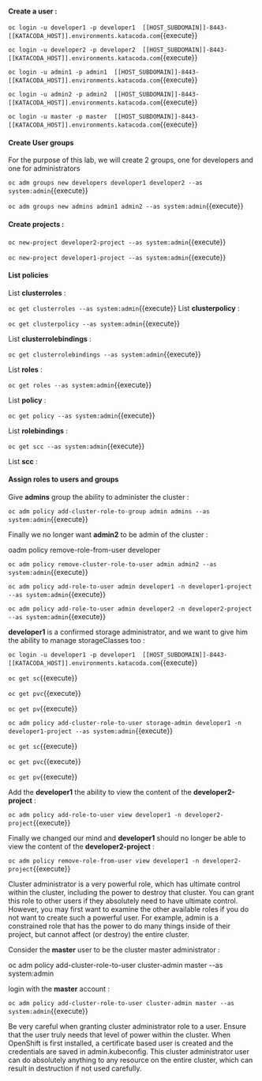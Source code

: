 #### Create a user :

`oc login -u developer1 -p developer1  [[HOST_SUBDOMAIN]]-8443-[[KATACODA_HOST]].environments.katacoda.com`{{execute}}


`oc login -u developer2 -p developer2  [[HOST_SUBDOMAIN]]-8443-[[KATACODA_HOST]].environments.katacoda.com`{{execute}}

`oc login -u admin1 -p admin1  [[HOST_SUBDOMAIN]]-8443-[[KATACODA_HOST]].environments.katacoda.com`{{execute}}

`oc login -u admin2 -p admin2  [[HOST_SUBDOMAIN]]-8443-[[KATACODA_HOST]].environments.katacoda.com`{{execute}}

`oc login -u master -p master  [[HOST_SUBDOMAIN]]-8443-[[KATACODA_HOST]].environments.katacoda.com`{{execute}}

#### Create User groups


For the purpose of this lab, we will create 2 groups, one for developers and one for administrators


`oc adm groups new developers developer1 developer2 --as system:admin`{{execute}}

`oc adm groups new admins admin1 admin2 --as system:admin`{{execute}}


#### Create projects : 

`oc new-project developer2-project --as system:admin`{{execute}}

`oc new-project developer1-project --as system:admin`{{execute}}

#### List policies 

List **clusterroles** : 

`oc get clusterroles --as system:admin`{{execute}}
List **clusterpolicy** :

`oc get clusterpolicy --as system:admin`{{execute}}

List **clusterrolebindings** :

`oc get clusterrolebindings --as system:admin`{{execute}}

List **roles** :

`oc get roles --as system:admin`{{execute}}

List **policy** :

`oc get policy --as system:admin`{{execute}}

List **rolebindings** :

`oc get scc --as system:admin`{{execute}}

List **scc** :

#### Assign roles to users and groups


Give **admins** group the ability to administer the cluster : 


`oc adm policy add-cluster-role-to-group admin admins --as system:admin`{{execute}}


Finally we no longer want **admin2** to be admin of the cluster :  

oadm policy remove-role-from-user <role> developer

`oc adm policy remove-cluster-role-to-user admin admin2 --as system:admin`{{execute}}


`oc adm policy add-role-to-user admin developer1 -n developer1-project --as system:admin`{{execute}}

`oc adm policy add-role-to-user admin developer2 -n developer2-project --as system:admin`{{execute}}

**developer1** is a confirmed storage administrator, and we want to give him the ability to manage storageClasses too :

`oc login -u developer1 -p developer1  [[HOST_SUBDOMAIN]]-8443-[[KATACODA_HOST]].environments.katacoda.com`{{execute}}

`oc get sc`{{execute}}

`oc get pvc`{{execute}}

`oc get pv`{{execute}}

`oc adm policy add-cluster-role-to-user storage-admin developer1 -n developer1-project --as system:admin`{{execute}}

`oc get sc`{{execute}}

`oc get pvc`{{execute}}

`oc get pv`{{execute}}
 

Add the **developer1** the ability to view the content of the **developer2-project** : 

`oc adm policy add-role-to-user view developer1 -n developer2-project`{{execute}}

Finally we changed our mind and  **developer1** should no longer be able to view the content of the **developer2-project** : 

`oc adm policy remove-role-from-user view developer1 -n developer2-project`{{execute}}

Cluster administrator is a very powerful role, which has ultimate control within the cluster, including the power to destroy that cluster. You can grant this role to other users if they absolutely need to have ultimate control. However, you may first want to examine the other available roles if you do not want to create such a powerful user. For example, admin is a constrained role that has the power to do many things inside of their project, but cannot affect (or destroy) the entire cluster.


Consider the **master** user to be the cluster master administrator : 

oc adm policy add-cluster-role-to-user cluster-admin master --as system:admin

login with the **master** account : 

`oc adm policy add-cluster-role-to-user cluster-admin master --as system:admin`{{execute}}


Be very careful when granting cluster administrator role to a user. Ensure that the user truly needs that level of power within the cluster. When OpenShift is first installed, a certificate based user is created and the credentials are saved in admin.kubeconfig. This cluster administrator user can do absolutely anything to any resource on the entire cluster, which can result in destruction if not used carefully.

